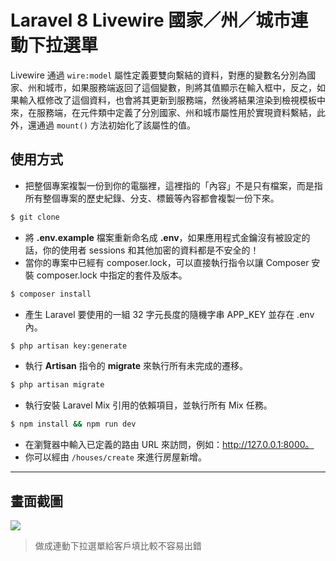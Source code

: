 # Laravel 8 Livewire 國家／州／城市連動下拉選單

Livewire 通過 `wire:model` 屬性定義要雙向繫結的資料，對應的變數名分別為國家、州和城市，如果服務端返回了這個變數，則將其值顯示在輸入框中，反之，如果輸入框修改了這個資料，也會將其更新到服務端，然後將結果渲染到檢視模板中來，在服務端，在元件類中定義了分別國家、州和城市屬性用於實現資料繫結，此外，還通過 `mount()` 方法初始化了該屬性的值。

## 使用方式
- 把整個專案複製一份到你的電腦裡，這裡指的「內容」不是只有檔案，而是指所有整個專案的歷史紀錄、分支、標籤等內容都會複製一份下來。
```sh
$ git clone
```
- 將 __.env.example__ 檔案重新命名成 __.env__，如果應用程式金鑰沒有被設定的話，你的使用者 sessions 和其他加密的資料都是不安全的！
- 當你的專案中已經有 composer.lock，可以直接執行指令以讓 Composer 安裝 composer.lock 中指定的套件及版本。
```sh
$ composer install
```
- 產生 Laravel 要使用的一組 32 字元長度的隨機字串 APP_KEY 並存在 .env 內。
```sh
$ php artisan key:generate
```
- 執行 __Artisan__ 指令的 __migrate__ 來執行所有未完成的遷移。
```sh
$ php artisan migrate
```
- 執行安裝 Laravel Mix 引用的依賴項目，並執行所有 Mix 任務。
```sh
$ npm install && npm run dev
```
- 在瀏覽器中輸入已定義的路由 URL 來訪問，例如：http://127.0.0.1:8000。
- 你可以經由 `/houses/create` 來進行房屋新增。

----

## 畫面截圖
![](https://i.imgur.com/vL25rig.gif)
> 做成連動下拉選單給客戶填比較不容易出錯